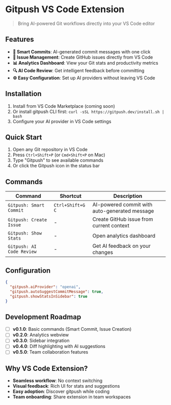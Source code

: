 # Gitpush VS Code Extension

> Bring AI-powered Git workflows directly into your VS Code editor

## Features

- **🤖 Smart Commits**: AI-generated commit messages with one click
- **📝 Issue Management**: Create GitHub issues directly from VS Code
- **📊 Analytics Dashboard**: View your Git stats and productivity metrics
- **🔍 AI Code Review**: Get intelligent feedback before committing
- **⚙️ Easy Configuration**: Set up AI providers without leaving VS Code

## Installation

1. Install from VS Code Marketplace (coming soon)
2. Or install gitpush CLI first: `curl -sSL https://gitpush.dev/install.sh | bash`
3. Configure your AI provider in VS Code settings

## Quick Start

1. Open any Git repository in VS Code
2. Press `Ctrl+Shift+P` (or `Cmd+Shift+P` on Mac)
3. Type "Gitpush" to see available commands
4. Or click the Gitpush icon in the status bar

## Commands

| Command | Shortcut | Description |
|---------|----------|-------------|
| `Gitpush: Smart Commit` | `Ctrl+Shift+G C` | AI-powered commit with auto-generated message |
| `Gitpush: Create Issue` | - | Create GitHub issue from current context |
| `Gitpush: Show Stats` | - | Open analytics dashboard |
| `Gitpush: AI Code Review` | - | Get AI feedback on your changes |

## Configuration

```json
{
  "gitpush.aiProvider": "openai",
  "gitpush.autoSuggestCommitMessage": true,
  "gitpush.showStatsInSidebar": true
}
```

## Development Roadmap

- [ ] **v0.1.0**: Basic commands (Smart Commit, Issue Creation)
- [ ] **v0.2.0**: Analytics webview
- [ ] **v0.3.0**: Sidebar integration
- [ ] **v0.4.0**: Diff highlighting with AI suggestions
- [ ] **v0.5.0**: Team collaboration features

## Why VS Code Extension?

- **Seamless workflow**: No context switching
- **Visual feedback**: Rich UI for stats and suggestions  
- **Easy adoption**: Discover gitpush while coding
- **Team onboarding**: Share extension in team workspaces